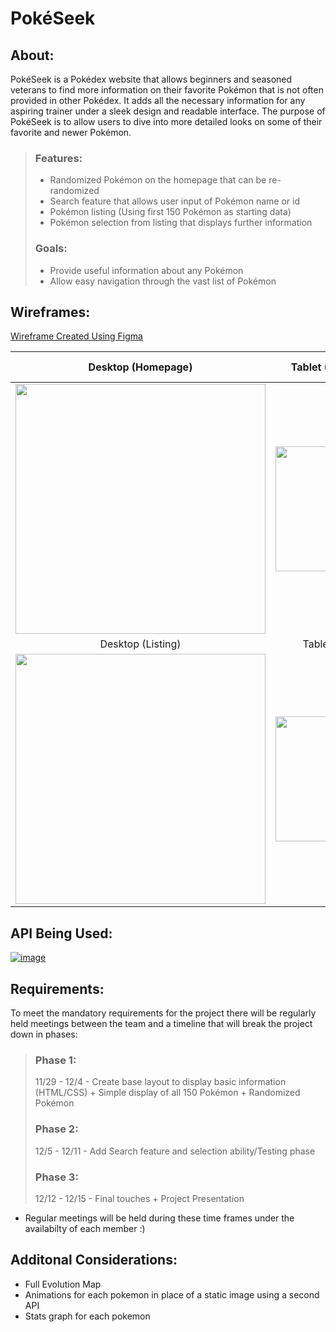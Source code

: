 # PokéSeek
## About:
PokéSeek is a Pokédex website that allows beginners and seasoned veterans to find more information on their favorite Pokémon that is not often provided in other Pokédex. It adds all the necessary information for any aspiring trainer under a sleek design and readable interface. The purpose of PokéSeek is to allow users to dive into more detailed looks on some of their favorite and newer Pokémon.

> ### Features:
> * Randomized Pokémon on the homepage that can be re-randomized
> * Search feature that allows user input of Pokémon name or id
> * Pokémon listing (Using first 150 Pokémon as starting data)
> * Pokémon selection from listing that displays further information
> ### Goals:
> * Provide useful information about any Pokémon
> * Allow easy navigation through the vast list of Pokémon

## Wireframes:
[Wireframe Created Using Figma](https://www.figma.com/file/zhlHmybwwZ6oVnql3n1rS5/Pokedex-Layout?node-id=0%3A1)

Desktop (Homepage)         |        Tablet (Homepage) | Mobile (Homepage)  |
:-------------------------:|:-------------------------:|:------------------:
 <img src="https://user-images.githubusercontent.com/56780129/144083549-4f45b3d0-630c-4bac-a291-ad76b8de34eb.png" width="400">| <img src="https://user-images.githubusercontent.com/56780129/144083801-8c64197e-382e-490f-9f99-6d438906be82.png" width="200">  | <img src="https://user-images.githubusercontent.com/56780129/144083869-58d8e75c-d01a-4a17-9a1f-8c004de916fd.png" width="150">  |
Desktop (Listing)                   |        Tablet (Listing)            | Mobile (Listing)          |
 <img src="https://user-images.githubusercontent.com/56780129/144084155-727d2bc6-dea3-4fe6-b7ae-6f5b3b961d91.png" width="400">| <img src="https://user-images.githubusercontent.com/56780129/144084207-f4bf7d7d-86b6-4891-bf9f-8ae2e7b15e36.png" width="200">  | <img src="https://user-images.githubusercontent.com/56780129/144084257-40b9278b-d0d6-40a9-b5fb-2bf76a21d880.png" width="150">  |


## API Being Used: 
[![image](https://user-images.githubusercontent.com/56780129/144080434-20412741-ce9f-4564-ba91-ae0653dc21f0.png)](https://pokeapi.co)

## Requirements:

To meet the mandatory requirements for the project there will be regularly held meetings between the team and a timeline that will break the project down in phases:
> ### Phase 1: 
> 11/29 - 12/4 - Create base layout to display basic information (HTML/CSS) + Simple display of all 150 Pokémon + Randomized Pokémon
> ### Phase 2:
> 12/5 - 12/11 - Add Search feature and selection ability/Testing phase
> ### Phase 3:
> 12/12 - 12/15 - Final touches + Project Presentation

* Regular meetings will be held during these time frames under the availabilty of each member :)

## Additonal Considerations: 
* Full Evolution Map
* Animations for each pokemon in place of a static image using a second API
* Stats graph for each pokemon
